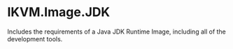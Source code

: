 ﻿# IKVM.Image.JDK

Includes the requirements of a Java JDK Runtime Image, including all of the development tools.

